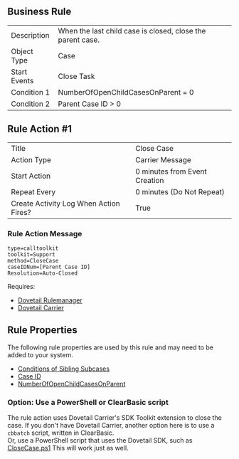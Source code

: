 
## Business Rule

|  |  |
| ------------- | ------------- |
| Description  | When the last child case is closed, close the parent case.  |
| Object Type  | Case  |
| Start Events| Close Task
| Condition 1 | NumberOfOpenChildCasesOnParent = 0
| Condition 2 | Parent Case ID > 0

## Rule Action #1
|  |  |
| ------------- | ------------- |
| Title	| Close Case
| Action Type	| Carrier Message
| Start Action	| 0 minutes from Event Creation
| Repeat Every	| 0 minutes (Do Not Repeat)
| Create Activity Log When Action Fires?	| True

### Rule Action Message	
```
type=calltoolkit
toolkit=Support
method=CloseCase
caseIDNum=[Parent Case ID]
Resolution=Auto-Closed
```

Requires:
* [Dovetail Rulemanager](https://support.dovetailsoftware.com/selfservice/products/show/RuleManager) 
* [Dovetail Carrier](https://support.dovetailsoftware.com/selfservice/products/show/Dovetail%20Carrier)

## Rule Properties
The following rule properties are used by this rule and may need to be added to your system. 
* [Conditions of Sibling Subcases ](https://github.com/gsherman/BusinessRuleRecipes/wiki/Conditions-of-Sibling-Subcases-Rule-Property)
* [Case ID](https://github.com/gsherman/BusinessRuleRecipes/wiki/Case-ID-Rule-Property)
* [NumberOfOpenChildCasesOnParent](https://github.com/gsherman/BusinessRuleRecipes/wiki/NumberOfOpenChildCasesOnParent)


### Option:  Use a PowerShell or ClearBasic script
The rule action uses Dovetail Carrier's SDK Toolkit extension to close the case. 
If you don't have Dovetail Carrier, another option here is to use a `cbbatch` script, written in ClearBasic.  
Or, use a PowerShell script that uses the Dovetail SDK, such  as [CloseCase.ps1](https://github.com/gsherman/powershell)
This will work just as well. 